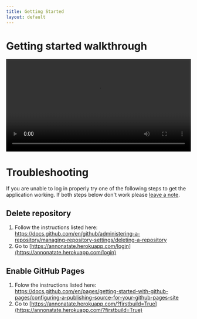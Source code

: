 ```yaml
---
title: Getting Started
layout: default
---
```


# Getting started walkthrough

<video id="video" controls preload="metadata" width="100%">
   <source src="{{site.baseurl}}/videos/getting_started.mp4" type="video/mp4">
   <track label="English" kind="subtitles" srclang="en" src="{{site.baseurl}}/videos/getting_started.vtt">
</video>

# Troubleshooting

If you are unable to log in properly try one of the following steps to get the application working. If both steps below don't work please [leave a note](https://github.com/annonatate/annonatate/issues/new).

## Delete repository

1. Follow the instructions listed here: https://docs.github.com/en/github/administering-a-repository/managing-repository-settings/deleting-a-repository
2. Go to [https://annonatate.herokuapp.com/login](https://annonatate.herokuapp.com/login)

## Enable GitHub Pages
1. Folow the instructions listed here: https://docs.github.com/en/pages/getting-started-with-github-pages/configuring-a-publishing-source-for-your-github-pages-site
2. Go to [https://annonatate.herokuapp.com/?firstbuild=True](https://annonatate.herokuapp.com/?firstbuild=True)




